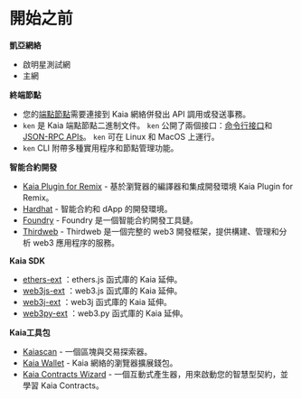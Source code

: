# 開始之前

**凱亞網絡**

- 啟明星測試網
- 主網

**終端節點**

- 您的[端點節點](../../nodes/endpoint-node/endpoint-node.md)需要連接到 Kaia 網絡併發出 API 調用或發送事務。
- `ken` 是 Kaia 端點節點二進制文件。 `ken` 公開了兩個接口：[命令行接口](../../nodes/endpoint-node/ken-cli-commands.md)和[JSON-RPC APIs](../../references/json-rpc/klay/account-created)。 `ken` 可在 Linux 和 MacOS 上運行。
- `ken` CLI 附帶多種實用程序和節點管理功能。

**智能合約開發**

- [Kaia Plugin for Remix](https://ide.kaia.io) - 基於瀏覽器的編譯器和集成開發環境 Kaia Plugin for Remix。
- [Hardhat](https://hardhat.org/hardhat-runner/docs/getting-started) - 智能合約和 dApp 的開發環境。
- [Foundry](https://book.getfoundry.sh/) - Foundry 是一個智能合約開發工具鏈。
- [Thirdweb](https://portal.thirdweb.com/) - Thirdweb 是一個完整的 web3 開發框架，提供構建、管理和分析 web3 應用程序的服務。

**Kaia SDK**

- [ethers-ext](../../references/sdk/ethers-ext/getting-started.md) ：ethers.js 函式庫的 Kaia 延伸。
- [web3js-ext](../../references/sdk/web3js-ext/getting-started.md) ：web3.js 函式庫的 Kaia 延伸。
- [web3j-ext](../../references/sdk/web3j-ext/getting-started.md) ：web3j 函式庫的 Kaia 延伸。
- [web3py-ext](../../references/sdk/web3py-ext/getting-started.md) ：web3.py 函式庫的 Kaia 延伸。

**Kaia工具包**

- [Kaiascan](https://kaiascan.io/) - 一個區塊與交易探索器。
- [Kaia Wallet](https://www.kaiawallet.io/) - Kaia 網絡的瀏覽器擴展錢包。
- [Kaia Contracts Wizard](https://wizard.kaia.io) - 一個互動式產生器，用來啟動您的智慧型契約，並學習 Kaia Contracts。
